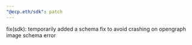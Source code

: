 ```yaml
---
"@ecp.eth/sdk": patch
---
```


fix(sdk): temporarily added a schema fix to avoid crashing on opengraph image schema error

